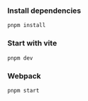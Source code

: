 ### Install dependencies

`pnpm install`

### Start with vite

`pnpm dev`

### Webpack

`pnpm start`
